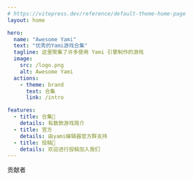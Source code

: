 ```yaml
---
# https://vitepress.dev/reference/default-theme-home-page
layout: home

hero:
  name: "Awesome Yami"
  text: "优秀的Yami游戏合集"
  tagline: 这里聚集了许多使用 Yami 引擎制作的游戏
  image:
    src: /logo.png
    alt: Awesome Yami
  actions:
    - theme: brand
      text: 合集
      link: /intro

features:
  - title: 合集📝
    details: 有数款游戏简介
  - title: 官方
    details: 由yami编辑器官方群支持
  - title: 投稿🚀
    details: 欢迎进行投稿加入我们
---
```


<script setup>
import accessList from "../src/access.json"
import contributors from "../src/contributors.json"
import { VPTeamMembers } from 'vitepress/theme'

const games = accessList.slice(0,6).map(v=>({
    avatar: `https://shared.cloudflare.steamstatic.com/store_item_assets/steam/apps/${v.id}/header_schinese.jpg?t=${Date.now()}`,
    name: v.name,
    title: 'Games',
    orgLink:`./${v.id}.html`,
    links: [
      { icon: 'steam', link: `https://store.steampowered.com/app/${v.id}/_/` },
    ]
  }))
</script>
<p />
<el-row>
    <el-col :span="24">
      <el-statistic title="当前已收录游戏" :value="accessList.length" />
    </el-col>
</el-row>
<VPTeamMembers size="small" :members="games" />
<p />
<el-text size="large">贡献者</el-text>
<p />
<el-space wrap>
  <div v-for="v in contributors" :key="v.id">
    <el-link :href="v.html_url" target="_blank">
      <el-badge :value="v.contributions" color="green">
        <el-avatar
        :src="v.avatar_url"
        />
        </el-badge>
      </el-link>
  </div>
</el-space>
